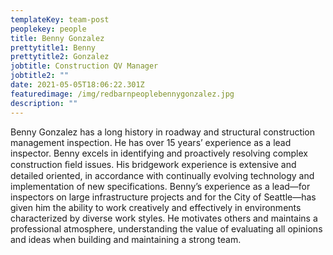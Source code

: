 ```yaml
---
templateKey: team-post
peoplekey: people
title: Benny Gonzalez
prettytitle1: Benny
prettytitle2: Gonzalez
jobtitle: Construction QV Manager
jobtitle2: ""
date: 2021-05-05T18:06:22.301Z
featuredimage: /img/redbarnpeoplebennygonzalez.jpg
description: ""
---
```


<!--StartFragment-->

Benny Gonzalez has a long history in roadway and structural construction management inspection. He has over 15 years’ experience as a lead inspector. Benny excels in identifying and proactively resolving complex construction ﬁeld issues. His bridgework experience is extensive and detailed oriented, in accordance with continually evolving technology and implementation of new specifications. Benny’s experience as a lead—for inspectors on large infrastructure projects and for the City of Seattle—has given him the ability to work creatively and effectively in environments characterized by diverse work styles. He motivates others and maintains a professional atmosphere, understanding the value of evaluating all opinions and ideas when building and maintaining a strong team.

<!--EndFragment-->
